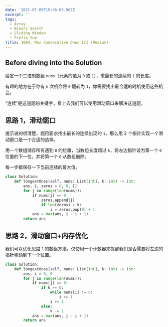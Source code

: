 ```yaml
---
date: '2021-07-09T15:36:05.567Z'
excerpt: ''
tags:
  - Array
  - Binary Search
  - Sliding Window
  - Prefix Sum
title: 1004. Max Consecutive Ones III (Medium)
---
```


## Before diving into the Solution

给定一个二进制数组 `nums`（元素的值为 `0` 或 `1`），求最长的连续的 `1` 的长度。

有趣的地方在于你有 `k` 次机会将 `0` 翻转为 `1`，你需要找出最合适的时机使用这些机会。

“连续”是这道题的关键字，看上去我们可以使用滑动窗口来解决这道题。

<!-- more -->

## 思路 1，滑动窗口

提示说的很清楚，题目要求找出最长的连续出现的 `1`，那么用 2 个指针实现一个滑动窗口是一个合适的选择。

用一个数组储存所有遇到 `0` 的位置，当数组长度超过 `k`，将左边指针设为第一个 `0` 位置的下一位，并将第一个 `0` 从数组删除。

每一步都保存一下当前连续的最大值。

```python
class Solution:
    def longestOnes(self, nums: List[int], k: int) -> int:
        ans, i, zeros = 0, 0, []
        for j in range(len(nums)):
            if nums[j] == 0:
                zeros.append(j)
                if len(zeros) > k:
                    i = zeros.pop(0) + 1
            ans = max(ans, j - i + 1)
        return ans
```

## 思路 2，滑动窗口+内存优化

我们可以优化思路 1 的数组方法，仅使用一个计数器来提醒我们是否需要将左边的指针移动到下一个位置。

```python
class Solution:
    def longestOnes(self, nums: List[int], k: int) -> int:
        ans, i = 0, 0
        for j in range(len(nums)):
            if nums[j] == 0:
                if k == 0:
                    while nums[i] != 0:
                        i += 1
                    i += 1
                else:
                    k -= 1
            ans = max(ans, j - i + 1)
        return ans
```
